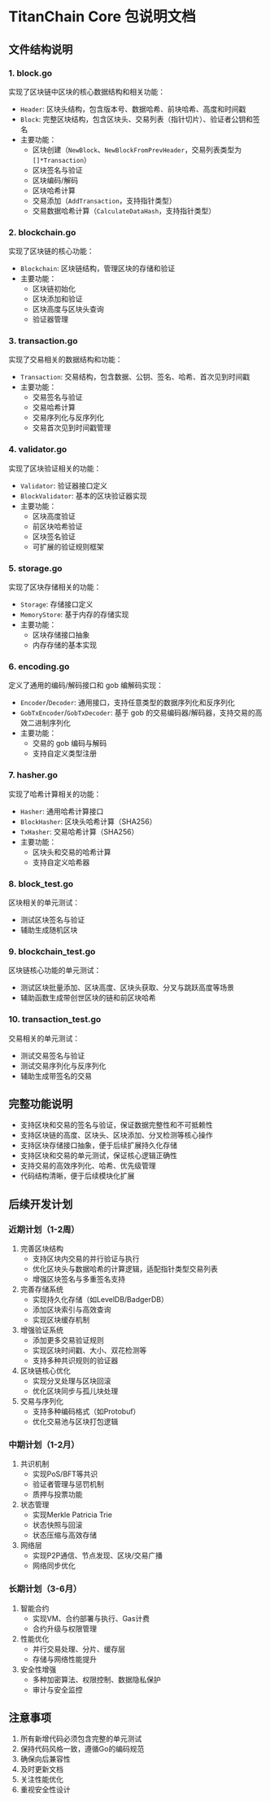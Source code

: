 # TitanChain Core 包说明文档

## 文件结构说明

### 1. block.go
实现了区块链中区块的核心数据结构和相关功能：
- `Header`: 区块头结构，包含版本号、数据哈希、前块哈希、高度和时间戳
- `Block`: 完整区块结构，包含区块头、交易列表（指针切片）、验证者公钥和签名
- 主要功能：
  - 区块创建（`NewBlock`、`NewBlockFromPrevHeader`，交易列表类型为`[]*Transaction`）
  - 区块签名与验证
  - 区块编码/解码
  - 区块哈希计算
  - 交易添加（`AddTransaction`，支持指针类型）
  - 交易数据哈希计算（`CalculateDataHash`，支持指针类型）

### 2. blockchain.go
实现了区块链的核心功能：
- `Blockchain`: 区块链结构，管理区块的存储和验证
- 主要功能：
  - 区块链初始化
  - 区块添加和验证
  - 区块高度与区块头查询
  - 验证器管理

### 3. transaction.go
实现了交易相关的数据结构和功能：
- `Transaction`: 交易结构，包含数据、公钥、签名、哈希、首次见到时间戳
- 主要功能：
  - 交易签名与验证
  - 交易哈希计算
  - 交易序列化与反序列化
  - 交易首次见到时间戳管理

### 4. validator.go
实现了区块验证相关的功能：
- `Validator`: 验证器接口定义
- `BlockValidator`: 基本的区块验证器实现
- 主要功能：
  - 区块高度验证
  - 前区块哈希验证
  - 区块签名验证
  - 可扩展的验证规则框架

### 5. storage.go
实现了区块存储相关的功能：
- `Storage`: 存储接口定义
- `MemoryStore`: 基于内存的存储实现
- 主要功能：
  - 区块存储接口抽象
  - 内存存储的基本实现

### 6. encoding.go
定义了通用的编码/解码接口和 gob 编解码实现：
- `Encoder`/`Decoder`: 通用接口，支持任意类型的数据序列化和反序列化
- `GobTxEncoder`/`GobTxDecoder`: 基于 gob 的交易编码器/解码器，支持交易的高效二进制序列化
- 主要功能：
  - 交易的 gob 编码与解码
  - 支持自定义类型注册

### 7. hasher.go
实现了哈希计算相关的功能：
- `Hasher`: 通用哈希计算接口
- `BlockHasher`: 区块头哈希计算（SHA256）
- `TxHasher`: 交易哈希计算（SHA256）
- 主要功能：
  - 区块头和交易的哈希计算
  - 支持自定义哈希器

### 8. block_test.go
区块相关的单元测试：
- 测试区块签名与验证
- 辅助生成随机区块

### 9. blockchain_test.go
区块链核心功能的单元测试：
- 测试区块批量添加、区块高度、区块头获取、分叉与跳跃高度等场景
- 辅助函数生成带创世区块的链和前区块哈希

### 10. transaction_test.go
交易相关的单元测试：
- 测试交易签名与验证
- 测试交易序列化与反序列化
- 辅助生成带签名的交易

## 完整功能说明
- 支持区块和交易的签名与验证，保证数据完整性和不可抵赖性
- 支持区块链的高度、区块头、区块添加、分叉检测等核心操作
- 支持区块存储接口抽象，便于后续扩展持久化存储
- 支持区块和交易的单元测试，保证核心逻辑正确性
- 支持交易的高效序列化、哈希、优先级管理
- 代码结构清晰，便于后续模块化扩展

## 后续开发计划

### 近期计划（1-2周）
1. 完善区块结构
   - 支持区块内交易的并行验证与执行
   - 优化区块头与数据哈希的计算逻辑，适配指针类型交易列表
   - 增强区块签名与多重签名支持
2. 完善存储系统
   - 实现持久化存储（如LevelDB/BadgerDB）
   - 添加区块索引与高效查询
   - 实现区块缓存机制
3. 增强验证系统
   - 添加更多交易验证规则
   - 实现区块时间戳、大小、双花检测等
   - 支持多种共识规则的验证器
4. 区块链核心优化
   - 实现分叉处理与区块回滚
   - 优化区块同步与孤儿块处理
5. 交易与序列化
   - 支持多种编码格式（如Protobuf）
   - 优化交易池与区块打包逻辑

### 中期计划（1-2月）
1. 共识机制
   - 实现PoS/BFT等共识
   - 验证者管理与惩罚机制
   - 质押与投票功能
2. 状态管理
   - 实现Merkle Patricia Trie
   - 状态快照与回滚
   - 状态压缩与高效存储
3. 网络层
   - 实现P2P通信、节点发现、区块/交易广播
   - 网络同步优化

### 长期计划（3-6月）
1. 智能合约
   - 实现VM、合约部署与执行、Gas计费
   - 合约升级与权限管理
2. 性能优化
   - 并行交易处理、分片、缓存层
   - 存储与网络性能提升
3. 安全性增强
   - 多种加密算法、权限控制、数据隐私保护
   - 审计与安全监控

## 注意事项
1. 所有新增代码必须包含完整的单元测试
2. 保持代码风格一致，遵循Go的编码规范
3. 确保向后兼容性
4. 及时更新文档
5. 关注性能优化
6. 重视安全性设计 